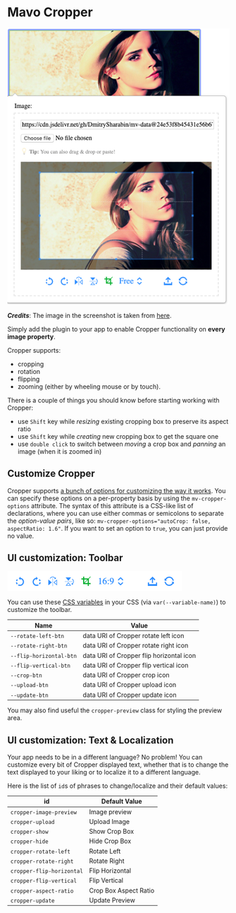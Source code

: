 # Mavo Cropper

![Cropper](/screenshots/Preview.png)

*****Credits*****: The image in the screenshot is taken from [here](https://fengyuanchen.github.io/cropperjs/).

Simply add the plugin to your app to enable Cropper functionality on **every image property**.

Cropper supports:

- cropping
- rotation
- flipping
- zooming (either by wheeling mouse or by touch).

There is a couple of things you should know before starting working with Cropper:

- use `Shift` key while *resizing* existing cropping box to preserve its aspect ratio
- use `Shift` key while *creating* new cropping box to get the square one
- use `double click` to switch between *moving* a crop box and *panning* an image (when it is zoomed in)

## Customize Cropper

Cropper supports [a bunch of options for customizing the way it works](https://github.com/fengyuanchen/cropperjs#options). You can specify these options on a per-property basis by using the `mv-cropper-options` attribute.
The syntax of this attribute is a CSS-like list of declarations, where you can use either commas or semicolons to separate the *option-value pairs*, like so: `mv-cropper-options="autoCrop: false, aspectRatio: 1.6"`. If you want to set an option to `true`, you can just provide no value.

## UI customization: Toolbar

![Toolbar](/screenshots/Toolbar.png)

You can use these [CSS variables](https://developer.mozilla.org/en-US/docs/Web/CSS/Using_CSS_variables) in your CSS (via `var(--variable-name)`) to customize the toolbar.

| Name | Value |
| ---- | ----- |
| `--rotate-left-btn` | data URI of Cropper rotate left icon |
| `--rotate-right-btn` | data URI of Cropper rotate right icon |
| `--flip-horizontal-btn` | data URI of Cropper flip horizontal icon |
| `--flip-vertical-btn` | data URI of Cropper flip vertical icon |
| `--crop-btn` | data URI of Cropper crop icon |
| `--upload-btn` | data URI of Cropper upload icon |
| `--update-btn` | data URI of Cropper update icon |

You may also find useful the `cropper-preview` class for styling the preview area.

## UI customization: Text & Localization

Your app needs to be in a different language? No problem! You can customize every bit of Cropper displayed text, whether that is to change the text displayed to your liking or to localize it to a different language.

Here is the list of `id`s of phrases to change/localize and their default values:

| id | Default Value |
|---|---|
| `cropper-image-preview` | Image preview |
| `cropper-upload` | Upload Image |
| `cropper-show` | Show Crop Box |
| `cropper-hide` | Hide Crop Box |
| `cropper-rotate-left` | Rotate Left |
| `cropper-rotate-right` | Rotate Right |
| `cropper-flip-horizontal` | Flip Horizontal |
| `cropper-flip-vertical` | Flip Vertical |
| `cropper-aspect-ratio` | Crop Box Aspect Ratio |
| `cropper-update` | Update Preview |

